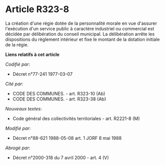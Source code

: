 # Article R323-8

La création d'une régie dotée de la personnalité morale en vue d'assurer l'exécution d'un service public à caractère
industriel ou commercial est décidée par délibération du conseil municipal. La délibération arrête les dispositions du
règlement intérieur et fixe le montant de la dotation initiale de la régie.

**Liens relatifs à cet article**

_Codifié par_:

  - Décret n°77-241 1977-03-07

_Cité par_:

  - CODE DES COMMUNES. - art. R323-10 (Ab)
  - CODE DES COMMUNES. - art. R323-38 (Ab)

_Nouveaux textes_:

  - Code général des collectivités territoriales - art. R2221-8 (M)

_Modifié par_:

  - Décret n°88-621 1988-05-08 art. 1 JORF 8 mai 1988

_Abrogé par_:

  - Décret n°2000-318 du 7 avril 2000 - art. 4 (V)

